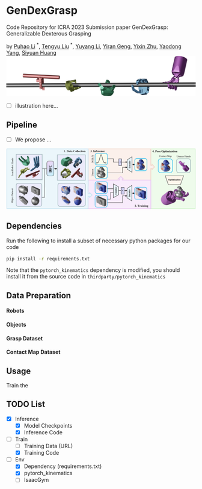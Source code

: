 # GenDexGrasp
Code Repository for ICRA 2023 Submission paper GenDexGrasp: Generalizable Dexterous Grasping

by [Puhao Li](https://github.com/Xiaoyao-Li)<sup> *</sup>, [Tengyu Liu](http://tengyu.ai/)<sup> *</sup>, [Yuyang Li](https://github.com/YuyangLee), [Yiran Geng](https://github.com/GengYiran), [Yixin Zhu](https://yzhu.io/), [Yaodong Yang](https://www.yangyaodong.com/), [Siyuan Huang](https://siyuanhuang.com/)
![Teaser](./assets/figures/teaser.png)

+ [ ] illustration here...





## Pipeline

+ [ ] We propose ...

![pipelinde](assets/figures/pipeline.png)



## Dependencies

Run the following to install a subset of necessary python packages for our code

```sh
pip install -r requirements.txt
```

Note that the `pytorch_kinematics` dependency is modified, you should install it from the source code in `thirdparty/pytorch_kinematics`



## Data Preparation

#### Robots



#### Objects



#### Grasp Dataset



#### Contact Map Dataset



## Usage

Train the 


## TODO List

+ [x] Inference
  - [x] Model Checkpoints
  - [x] Inference Code
+ [ ] Train
  - [ ] Training Data (URL)
  - [x] Training Code
+ [ ] Env
  - [x] Dependency (requirements.txt)
  - [x] pytorch_kinematics
  - [ ] IsaacGym
